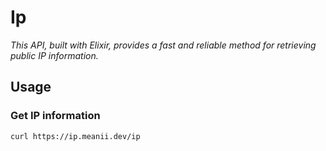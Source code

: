 # Ip 

*This API, built with Elixir, provides a fast and reliable method for retrieving public IP information.*

## Usage

### Get IP information

```bash
curl https://ip.meanii.dev/ip
```
